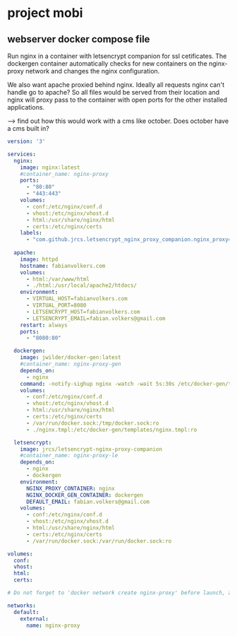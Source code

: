 # project mobi
## webserver docker compose file
Run nginx in a container with letsencrypt companion for ssl cetificates. The dockergen container automatically checks for new containers on the nginx-proxy network and changes the nginx configuration. 

We also want apache proxied behind nginx. Ideally all requests nginx can't handle go to apache? So all files would be served from their location and nginx will proxy pass to the container with open ports for the other installed applications.

--> find out how this would work with a cms like october. Does october have a cms built in?

```yaml
version: '3'

services:
  nginx:
    image: nginx:latest
    #container_name: nginx-proxy
    ports:
      - "80:80"
      - "443:443"
    volumes:
      - conf:/etc/nginx/conf.d
      - vhost:/etc/nginx/vhost.d
      - html:/usr/share/nginx/html
      - certs:/etc/nginx/certs
    labels:
      - "com.github.jrcs.letsencrypt_nginx_proxy_companion.nginx_proxy=true"
  
  apache:
    image: httpd
    hostname: fabianvolkers.com
    volumes:
      - html:/var/www/html
      - ./html:/usr/local/apache2/htdocs/
    environment:
      - VIRTUAL_HOST=fabianvolkers.com
      - VIRTUAL_PORT=8080
      - LETSENCRYPT_HOST=fabianvolkers.com
      - LETSENCRYPT_EMAIL=fabian.volkers@gmail.com      
    restart: always
    ports:
      - "8080:80"

  dockergen:
    image: jwilder/docker-gen:latest
    #container_name: nginx-proxy-gen
    depends_on:
      - nginx
    command: -notify-sighup nginx -watch -wait 5s:30s /etc/docker-gen/templates/nginx.tmpl /etc/nginx/conf.d/default.conf
    volumes:
      - conf:/etc/nginx/conf.d
      - vhost:/etc/nginx/vhost.d
      - html:/usr/share/nginx/html
      - certs:/etc/nginx/certs
      - /var/run/docker.sock:/tmp/docker.sock:ro
      - ./nginx.tmpl:/etc/docker-gen/templates/nginx.tmpl:ro

  letsencrypt:
    image: jrcs/letsencrypt-nginx-proxy-companion
    #container_name: nginx-proxy-le
    depends_on:
      - nginx
      - dockergen
    environment:
      NGINX_PROXY_CONTAINER: nginx
      NGINX_DOCKER_GEN_CONTAINER: dockergen
      DEFAULT_EMAIL: fabian.volkers@gmail.com
    volumes:
      - conf:/etc/nginx/conf.d
      - vhost:/etc/nginx/vhost.d
      - html:/usr/share/nginx/html
      - certs:/etc/nginx/certs
      - /var/run/docker.sock:/var/run/docker.sock:ro

volumes:
  conf:
  vhost:
  html:
  certs:

# Do not forget to 'docker network create nginx-proxy' before launch, and to add '--network nginx-proxy' to proxied containers. 

networks:
  default:
    external:
      name: nginx-proxy
```


